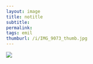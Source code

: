 ```yaml
---
layout: image
title: notitle
subtitle: 
permalink: 
tags: emil
thumburl: /i/IMG_9073_thumb.jpg
---
```

![]({{site.url}}/i/IMG_9073_thumb.jpg)
